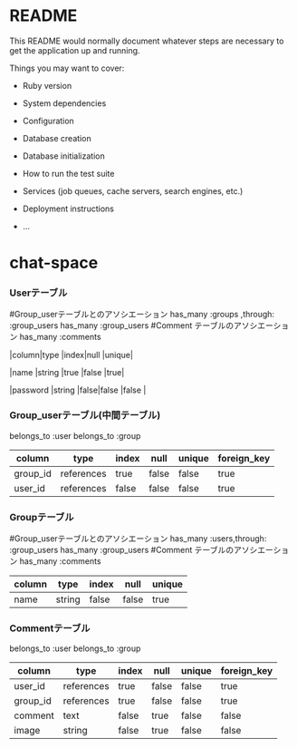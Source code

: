 
# README

This README would normally document whatever steps are necessary to get the
application up and running.

Things you may want to cover:

* Ruby version

* System dependencies

* Configuration

* Database creation

* Database initialization

* How to run the test suite

* Services (job queues, cache servers, search engines, etc.)

* Deployment instructions

* ...
# chat-space
### Userテーブル
#Group_userテーブルとのアソシエーション
has_many :groups ,through: :group_users
has_many :group_users
#Comment テーブルのアソシエーション
has_many :comments

|column|type   |index|null  |unique|

|name  |string |true |false  |true|

|password |string |false|false |false |

### Group_userテーブル(中間テーブル)
belongs_to :user
belongs_to :group

|column     |type   |index|null  |unique|foreign_key|
|-----------|-------|-----|------|------|-----------|
|group_id   |references|true |false |false |true       |
|user_id    |references|false|false |false |true       |

### Groupテーブル
#Group_userテーブルとのアソシエーション
has_many :users,through: :group_users
has_many :group_users
#Comment テーブルのアソシエーション
has_many :comments

|column|type   |index|null  |unique|
|------|-------|-----|------|------|
|name  |string |false|false |true  |

### Commentテーブル
belongs_to :user
belongs_to :group

|column     |type   |index|null  |unique|foreign_key|
|-----------|-------|-----|------|------|-----------|
|user_id    |references|true |false |false |true       |
|group_id   |references|true |false |false |true       |
|comment    |text   |false|true  |false |false      |
|image      |string |false|true  |false |false      |

